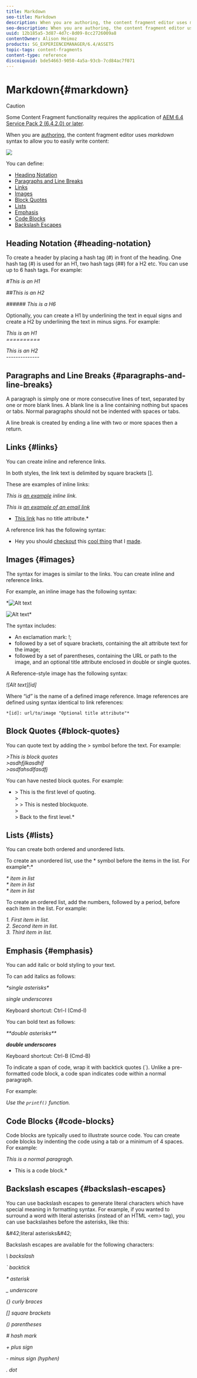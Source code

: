 ```yaml
---
title: Markdown
seo-title: Markdown
description: When you are authoring, the content fragment editor uses markdown syntax to allow you to easily write content.
seo-description: When you are authoring, the content fragment editor uses markdown syntax to allow you to easily write content.
uuid: 12b185a5-3d87-4d7c-8d09-8cc2726009a8
contentOwner: Alison Heimoz
products: SG_EXPERIENCEMANAGER/6.4/ASSETS
topic-tags: content-fragments
content-type: reference
discoiquuid: bde54663-9050-4a5a-93cb-7cd84ac7f071
---
```


# Markdown{#markdown}

>[!CAUTION]
>
>Some Content Fragment functionality requires the application of [AEM 6.4 Service Pack 2 (6.4.2.0) or later](../../release-notes/sp-release-notes.md).

When you are [authoring](../../assets/using/content-fragments-variations.md#authoring-your-content), the content fragment editor uses *markdown* syntax to allow you to easily write content:

![](assets/cfm-6420-08.png)

You can define:

* [Heading Notation](#heading-notation)
* [Paragraphs and Line Breaks](#paragraphs-and-line-breaks)
* [Links](#links)
* [Images](#images)
* [Block Quotes](#block-quotes)
* [Lists](#lists)
* [Emphasis](#emphasis)
* [Code Blocks](#code-blocks)
* [Backslash Escapes](#backslash-escapes)

## Heading Notation {#heading-notation}

To create a header by placing a hash tag (#) in front of the heading. One hash tag (#) is used for an H1, two hash tags (##) for a H2 etc. You can use up to 6 hash tags. For example:

*#This is an H1*

*##This is an H2*

*###### This is a H6*

Optionally, you can create a H1 by underlining the text in equal signs and create a H2 by underlining the text in minus signs. For example:

*This is an H1  
==========*

*This is an H2  
--------------*

## Paragraphs and Line Breaks {#paragraphs-and-line-breaks}

A paragraph is simply one or more consecutive lines of text, separated by one or more blank lines. A blank line is a line containing nothing but spaces or tabs. Normal paragraphs should not be indented with spaces or tabs.

A line break is created by ending a line with two or more spaces then a return.

## Links {#links}

You can create inline and reference links.

In both styles, the link text is delimited by square brackets [].

These are examples of inline links:

*This is [an example](https://example.com/ "Title") inline link.*

*This is [an example of an email link](emailto:myaddress@mydomain.info)*

* [This link](https://example.net/) has no title attribute.*

A reference link has the following syntax:

* Hey you should [checkout][0] this [cool thing][wiki] that I [made][].   
  
[0]: https://www.google.ca  
[wiki]: https://www.wikipedia.org  
[made]: https://www.stackoverflow.com  

## Images {#images}

The syntax for images is similar to the links. You can create inline and reference links.

For example, an inline image has the following syntax:

*![Alt text](/path/to/img.jpg)  
  
![Alt text](/path/to/img.jpg "Optional title")*

The syntax includes:

* An exclamation mark: !;
* followed by a set of square brackets, containing the alt attribute text for the image;
* followed by a set of parentheses, containing the URL or path to the image, and an optional title attribute enclosed in double or single quotes.

A Reference-style image has the following syntax:

*![Alt text][id]*

Where “i*d”* is the name of a defined image reference. Image references are defined using syntax identical to link references:

`*[id]: url/to/image "Optional title attribute"*`

## Block Quotes {#block-quotes}

You can quote text by adding the &gt; symbol before the text. For example:

*&gt;This is block quotes  
&gt;asdhfjlkasdhlf  
&gt;asdfahsdlfasdfj*

You can have nested block quotes. For example:

* &gt; This is the first level of quoting.  
&gt;  
&gt; &gt; This is nested blockquote.  
&gt;  
&gt; Back to the first level.*

## Lists {#lists}

You can create both ordered and unordered lists.

To create an unordered list, use the &#42; symbol before the items in the list. For example*:*

*&#42; item in list  
&#42; item in list  
&#42; item in list*

To create an ordered list, add the numbers, followed by a period, before each item in the list. For example:

*1. First item in list.  
2. Second item in list.  
3. Third item in list.*

## Emphasis {#emphasis}

You can add italic or bold styling to your text.

To can add italics as follows:

*&#42;single asterisks&#42;*

*_single underscores_*

Keyboard shortcut: Ctrl-I (Cmd-I)

You can bold text as follows:

*&#42;&#42;double asterisks&#42;&#42;*

*__double underscores__*

Keyboard shortcut: Ctrl-B (Cmd-B)

To indicate a span of code, wrap it with backtick quotes (`). Unlike a pre-formatted code block, a code span indicates code within a normal paragraph.

For example:

*Use the `printf()` function.*

## Code Blocks {#code-blocks}

Code blocks are typically used to illustrate source code. You can create code blocks by indenting the code using a tab or a minimum of 4 spaces. For example:

*This is a normal paragragh.*

* This is a code block.*

## Backslash escapes {#backslash-escapes}

You can use backslash escapes to generate literal characters which have special meaning in formatting syntax. For example, if you wanted to surround a word with literal asterisks (instead of an HTML &lt;em&gt; tag), you can use backslashes before the asterisks, like this:

\&#42;literal asterisks\&#42;

Backslash escapes are available for the following characters:

*\ backslash*

*` backtick*

*&#42; asterisk*

*_ underscore*

*{} curly braces*

*[] square brackets*

*() parentheses*

*# hash mark*

*+ plus sign*

*- minus sign (hyphen)*

*. dot*
